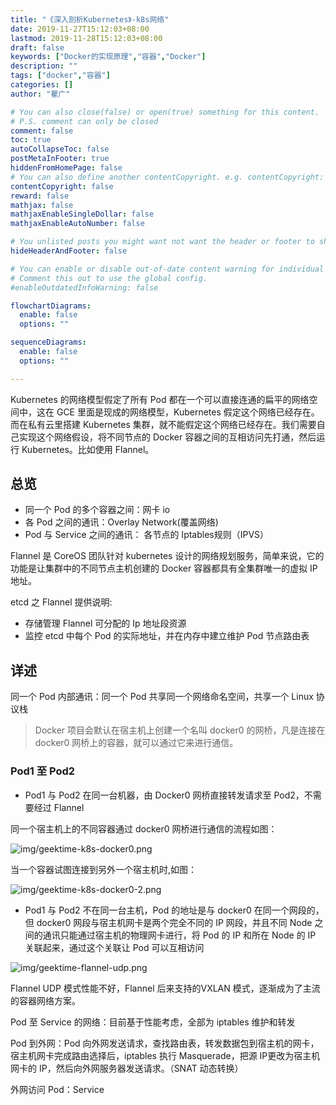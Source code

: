```yaml
---
title: "《深入剖析Kubernetes》-k8s网络"
date: 2019-11-27T15:12:03+08:00
lastmod: 2019-11-28T15:12:03+08:00
draft: false
keywords: ["Docker的实现原理","容器","Docker"]
description: ""
tags: ["docker","容器"]
categories: []
author: "瞿广"

# You can also close(false) or open(true) something for this content.
# P.S. comment can only be closed
comment: false
toc: true
autoCollapseToc: false
postMetaInFooter: true
hiddenFromHomePage: false
# You can also define another contentCopyright. e.g. contentCopyright: "This is another copyright."
contentCopyright: false
reward: false
mathjax: false
mathjaxEnableSingleDollar: false
mathjaxEnableAutoNumber: false

# You unlisted posts you might want not want the header or footer to show
hideHeaderAndFooter: false

# You can enable or disable out-of-date content warning for individual post.
# Comment this out to use the global config.
#enableOutdatedInfoWarning: false

flowchartDiagrams:
  enable: false
  options: ""

sequenceDiagrams: 
  enable: false
  options: ""

---
```



Kubernetes 的网络模型假定了所有 Pod 都在一个可以直接连通的扁平的网络空间中，这在 GCE 里面是现成的网络模型，Kubernetes 假定这个网络已经存在。而在私有云里搭建 Kubernetes 集群，就不能假定这个网络已经存在。我们需要自己实现这个网络假设，将不同节点的 Docker 容器之间的互相访问先打通，然后运行 Kubernetes。比如使用 Flannel。

<!--more-->
## 总览

 - 同一个 Pod 的多个容器之间：网卡 io
 - 各 Pod 之间的通讯：Overlay Network(覆盖网络)
 - Pod 与 Service 之间的通讯： 各节点的 Iptables规则（IPVS）

 Flannel 是 CoreOS 团队针对 kubernetes 设计的网络规划服务，简单来说，它的功能是让集群中的不同节点主机创建的 Docker 容器都具有全集群唯一的虚拟 IP 地址。

 etcd 之 Flannel 提供说明:

 - 存储管理 Flannel 可分配的 Ip 地址段资源
 - 监控 etcd 中每个 Pod 的实际地址，并在内存中建立维护 Pod 节点路由表

## 详述
 同一个 Pod 内部通讯：同一个 Pod 共享同一个网络命名空间，共享一个 Linux 协议栈

> Docker 项目会默认在宿主机上创建一个名叫 docker0 的网桥，凡是连接在 docker0 网桥上的容器，就可以通过它来进行通信。

### Pod1 至 Pod2


 - Pod1 与 Pod2 在同一台机器，由 Docker0 网桥直接转发请求至 Pod2，不需要经过 Flannel

同一个宿主机上的不同容器通过 docker0 网桥进行通信的流程如图：

 ![img/geektime-k8s-docker0.png](/img/geektime-k8s-docker0.png)

当一个容器试图连接到另外一个宿主机时,如图：

 ![img/geektime-k8s-docker0-2.png](/img/geektime-k8s-docker0-2.png)



 - Pod1 与 Pod2 不在同一台主机，Pod 的地址是与 docker0 在同一个网段的，但 docker0 网段与宿主机网卡是两个完全不同的 IP 网段，并且不同 Node 之间的通讯只能通过宿主机的物理网卡进行，将 Pod 的 IP 和所在 Node 的 IP 关联起来，通过这个关联让 Pod 可以互相访问

![img/geektime-flannel-udp.png](/img/geektime-flannel-udp.png)

Flannel UDP 模式性能不好，Flannel 后来支持的VXLAN 模式，逐渐成为了主流的容器网络方案。

 Pod 至 Service 的网络：目前基于性能考虑，全部为 iptables 维护和转发

 Pod 到外网：Pod 向外网发送请求，查找路由表，转发数据包到宿主机的网卡，宿主机网卡完成路由选择后，iptables 执行 Masquerade，把源 IP更改为宿主机网卡的 IP，然后向外网服务器发送请求。（SNAT 动态转换）

 外网访问 Pod：Service